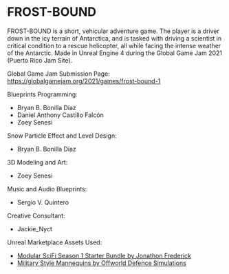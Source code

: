 # FROST-BOUND
  
FROST-BOUND is a short, vehicular adventure game. The player is a driver down in the icy terrain of Antarctica, and is tasked with driving a scientist in critical condition to a rescue helicopter, all while facing the intense weather of the Antarctic. Made in Unreal Engine 4 during the Global Game Jam 2021 (Puerto Rico Jam Site).

Global Game Jam Submission Page: https://globalgamejam.org/2021/games/frost-bound-1
  
Blueprints Programming: 

- Bryan B. Bonilla Díaz
- Daniel Anthony Castillo Falcón
- Zoey Senesi

Snow Particle Effect and Level Design:
- Bryan B. Bonilla Díaz

3D Modeling and Art: 
- Zoey Senesi

Music and Audio Blueprints:
- Sergio V. Quintero

Creative Consultant:
- Jackie_Nyct

Unreal Marketplace Assets Used:
- [Modular SciFi Season 1 Starter Bundle by Jonathon Frederick](https://www.unrealengine.com/marketplace/en-US/product/modular-scifi-season-1-starter-bundle)
- [Military Style Mannequins by Offworld Defence Simulations](https://www.unrealengine.com/marketplace/en-US/product/c456f4551dc9416cb9370707450f980e)
